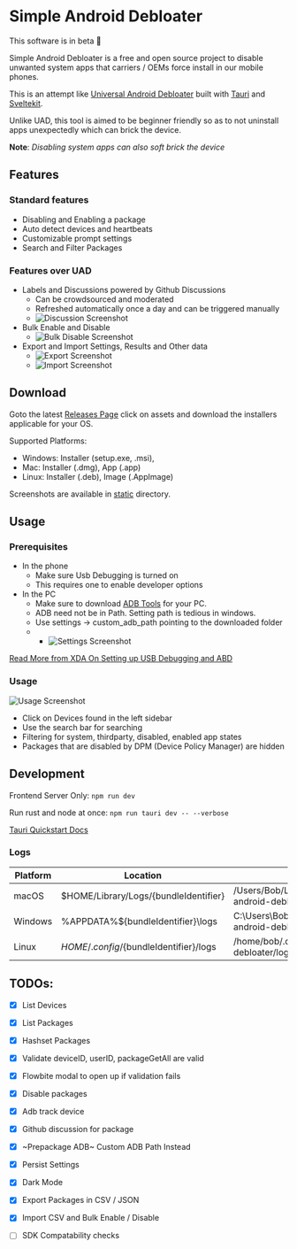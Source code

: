 # Simple Android Debloater

This software is in beta 🚧

Simple Android Debloater is a free and open source project to disable unwanted system apps that carriers / OEMs force install in our mobile phones.

This is an attempt like [Universal Android Debloater](https://github.com/0x192/universal-android-debloater/) built with [Tauri](https://tauri.app/) and [Sveltekit](https://kit.svelte.dev/). 

Unlike UAD, this tool is aimed to be beginner friendly so as to not uninstall apps unexpectedly which can brick the device.

**Note**: *Disabling system apps can also soft brick the device*



## Features

### Standard features
- Disabling and Enabling a package
- Auto detect devices and heartbeats
- Customizable prompt settings
- Search and Filter Packages

### Features over UAD
- Labels and Discussions powered by Github Discussions
    - Can be crowdsourced and moderated
    - Refreshed automatically once a day and can be triggered manually
    - ![Discussion Screenshot](./static/screenshots/discussion.png)
- Bulk Enable and Disable
    - ![Bulk Disable Screenshot](./static/screenshots/bulk_disable_packages.png)
- Export and Import Settings, Results and Other data
    - ![Export Screenshot](./static/screenshots/export_packages.png)
    - ![Import Screenshot](./static/screenshots/import_packages.png)


## Download

 Goto the latest [Releases Page](https://github.com/thulasi-ram/simple_android_debloater/releases) click on assets and download the installers applicable for your OS. 

 Supported Platforms: 
- Windows: Installer (setup.exe, .msi), 
- Mac: Installer (.dmg), App (.app) 
- Linux: Installer (.deb), Image (.AppImage)

Screenshots are available in [static](./static/screenshots) directory.

## Usage

### Prerequisites
- In the phone
    - Make sure Usb Debugging is turned on
    - This requires one to enable developer options
- In the PC
    - Make sure to download [ADB Tools](https://developer.android.com/tools/releases/platform-tools#downloads) for your PC.
    - ADB need not be in Path. Setting path is tedious in windows. 
    - Use settings -> custom_adb_path pointing to the downloaded folder
    - - ![Settings Screenshot](./static/screenshots/settings.png)

[Read More from XDA On Setting up USB Debugging and ABD](https://www.xda-developers.com/install-adb-windows-macos-linux/)


### Usage

![Usage Screenshot](./static/screenshots/sad_v0.3.0-beta_usage.gif)

- Click on Devices found in the left sidebar
- Use the search bar for searching
- Filtering for system, thirdparty, disabled, enabled app states
- Packages that are disabled by DPM (Device Policy Manager) are hidden




## Development

Frontend Server Only:
`npm run dev`

Run rust and node at once:
`npm run tauri dev -- --verbose`

[Tauri Quickstart Docs](https://tauri.app/v1/guides/getting-started/setup/sveltekit)

### Logs
| Platform | Location                               | Example                                              |
|----------|----------------------------------------|------------------------------------------------------|
| macOS    | $HOME/Library/Logs/{bundleIdentifier}  | /Users/Bob/Library/Logs/com.ahiravan.simple-android-debloater           |
| Windows  | %APPDATA%\${bundleIdentifier}\logs     | C:\Users\Bob\AppData\Roaming\com.ahiravan.simple-android-debloater\logs |
| Linux    | $HOME/.config/${bundleIdentifier}/logs | /home/bob/.config/com.ahiravan.simple-android-debloater/logs            |


 ## TODOs:

- [x] List Devices

- [x] List Packages

- [x] Hashset Packages

- [x] Validate deviceID, userID, packageGetAll are valid

- [x] Flowbite modal to open up if validation fails

- [x] Disable packages

- [x] Adb track device

- [x] Github discussion for package

- [x] ~Prepackage ADB~ Custom ADB Path Instead

- [x] Persist Settings

- [x] Dark Mode

- [x] Export Packages in CSV / JSON

- [x] Import CSV and Bulk Enable / Disable

- [ ] SDK Compatability checks
